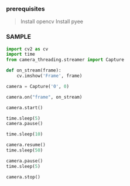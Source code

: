 ### prerequisites

> Install opencv
> Install pyee

### SAMPLE

```python
import cv2 as cv
import time
from camera_threading.streamer import Capture

def on_stream(frame):
    cv.imshow('Frame', frame)

camera = Capture('0', 0)

camera.on("frame", on_stream)

camera.start()

time.sleep(5)
camera.pause()

time.sleep(10)

camera.resume()
time.sleep(50)

camera.pause()
time.sleep(5)

camera.stop()
```
